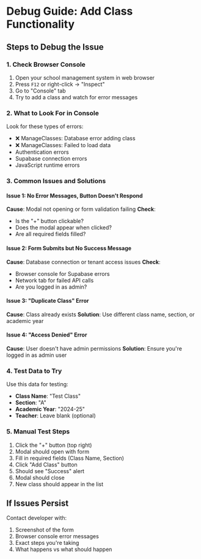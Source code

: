 # Debug Guide: Add Class Functionality

## Steps to Debug the Issue

### 1. Check Browser Console
1. Open your school management system in web browser
2. Press `F12` or right-click -> "Inspect"
3. Go to "Console" tab
4. Try to add a class and watch for error messages

### 2. What to Look For in Console
Look for these types of errors:
- ❌ ManageClasses: Database error adding class
- ❌ ManageClasses: Failed to load data
- Authentication errors
- Supabase connection errors
- JavaScript runtime errors

### 3. Common Issues and Solutions

#### Issue 1: No Error Messages, Button Doesn't Respond
**Cause**: Modal not opening or form validation failing
**Check**: 
- Is the "+" button clickable?
- Does the modal appear when clicked?
- Are all required fields filled?

#### Issue 2: Form Submits but No Success Message
**Cause**: Database connection or tenant access issues
**Check**:
- Browser console for Supabase errors
- Network tab for failed API calls
- Are you logged in as admin?

#### Issue 3: "Duplicate Class" Error
**Cause**: Class already exists
**Solution**: Use different class name, section, or academic year

#### Issue 4: "Access Denied" Error
**Cause**: User doesn't have admin permissions
**Solution**: Ensure you're logged in as admin user

### 4. Test Data to Try
Use this data for testing:
- **Class Name**: "Test Class"  
- **Section**: "A"
- **Academic Year**: "2024-25"
- **Teacher**: Leave blank (optional)

### 5. Manual Test Steps
1. Click the "+" button (top right)
2. Modal should open with form
3. Fill in required fields (Class Name, Section)
4. Click "Add Class" button
5. Should see "Success" alert
6. Modal should close
7. New class should appear in the list

## If Issues Persist
Contact developer with:
1. Screenshot of the form
2. Browser console error messages
3. Exact steps you're taking
4. What happens vs what should happen